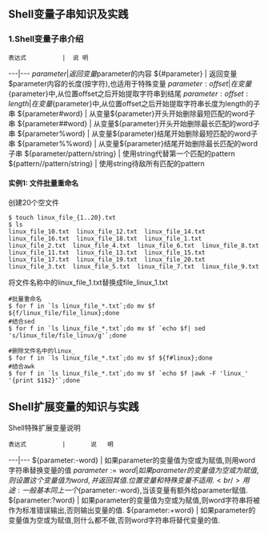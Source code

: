 ## Shell变量子串知识及实践

### 1.Shell变量子串介绍

    表达式          |  说 明
---|---
${parameter}        | 返回变量$parameter的内容
${#parameter}       | 返回变量$parameter内容的长度(按字符),也适用于特殊变量
${parameter:offset} | 在变量${parameter}中,从位置offset之后开始提取字符串到结尾
${parameter:offset:length} | 在变量${parameter}中,从位置offset之后开始提取字符串长度为length的子串
${parameter#word}   | 从变量${parameter}开头开始删除最短匹配的word子串
${parameter##word}  | 从变量${parameter}开头开始删除最长匹配的word子串
${parameter%word}   | 从变量${parameter}结尾开始删除最短匹配的word子串
${parameter%%word}  | 从变量${parameter}结尾开始删除最长匹配的word子串
${parameter/pattern/string} | 使用string代替第一个匹配的pattern
${pattern//pattern/string}  | 使用string待敌所有匹配的pattern

#### 实例1: 文件批量重命名

创建20个空文件
```
$ touch linux_file_{1..20}.txt
$ ls
linux_file_10.txt  linux_file_12.txt  linux_file_14.txt  linux_file_16.txt  linux_file_18.txt  linux_file_1.txt   linux_file_2.txt  linux_file_4.txt  linux_file_6.txt  linux_file_8.txt
linux_file_11.txt  linux_file_13.txt  linux_file_15.txt  linux_file_17.txt  linux_file_19.txt  linux_file_20.txt  linux_file_3.txt  linux_file_5.txt  linux_file_7.txt  linux_file_9.txt
```

将文件名称中的linux_file_1.txt替换成file_linux_1.txt
```
#批量重命名
$ for f in `ls linux_file_*.txt`;do mv $f ${f/linux_file/file_linux};done
#结合sed
$ for f in `ls linux_file_*.txt`;do mv $f `echo $f| sed 's/linux_file/file_linux/g'`;done

#删除文件名中的linux_
$ for f in `ls linux_file_*.txt`;do mv $f ${f#linux};done
#结合awk
$ for f in `ls linux_file_*.txt`;do mv $f `echo $f |awk -F 'linux_' '{print $1$2}'`;done
```


## Shell扩展变量的知识与实践

Shell特殊扩展变量说明

    表达式          |       说   明
---|---
${parameter:-word}  | 如果parameter的变量值为空或为赋值,则用word字符串替换变量的值
${parameter:=word}  | 如果parameter的变量值为空或为赋值,则设置这个变量值为word,并返回其值.位置变量和特殊变量不适用.<br/>用途: 一般基本同上一个${parameter:-word},当该变量有额外给parameter赋值.
${parameter:?word}  | 如果parameter的变量值为空或为赋值,则word字符串将被作为标准错误输出,否则输出变量的值.
${parameter:+word}  | 如果parameter的变量值为空或为赋值,则什么都不做,否则word字符串将替代变量的值.
                      